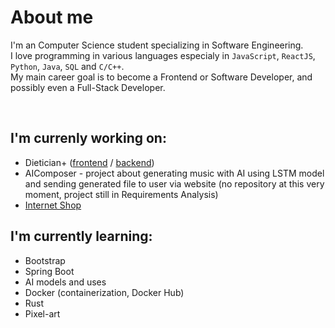 # About me
I'm an Computer Science student specializing in Software Engineering.<br>
I love programming in various languages especialy in `JavaScript`, `ReactJS`, `Python`, `Java`, `SQL` and `C/C++`.<br>
My main career goal is to become a Frontend or Software Developer, and possibly even a Full-Stack Developer.

<br>

## I'm currenly working on:
* Dietician+ ([frontend](https://github.com/BartlomiejJaruga/dietitian-plus-frontend) / [backend](https://github.com/BartlomiejJaruga/dietitian-plus-backend))
* AIComposer - project about generating music with AI using LSTM model and sending generated file to user via website (no repository at this very moment, project still in Requirements Analysis)
* [Internet Shop](https://github.com/BartlomiejJaruga/internet-shop)

## I'm currently learning:
* Bootstrap
* Spring Boot
* AI models and uses
* Docker (containerization, Docker Hub)
* Rust
* Pixel-art

<!--
**BartlomiejJaruga/BartlomiejJaruga** is a ✨ _special_ ✨ repository because its `README.md` (this file) appears on your GitHub profile.

Here are some ideas to get you started:

- 🔭 I’m currently working on ...
- 🌱 I’m currently learning ...
- 👯 I’m looking to collaborate on ...
- 🤔 I’m looking for help with ...
- 💬 Ask me about ...
- 📫 How to reach me: ...
- 😄 Pronouns: ...
- ⚡ Fun fact: ...
-->
